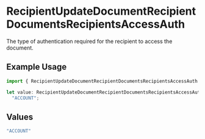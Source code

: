 # RecipientUpdateDocumentRecipientDocumentsRecipientsAccessAuth

The type of authentication required for the recipient to access the document.

## Example Usage

```typescript
import { RecipientUpdateDocumentRecipientDocumentsRecipientsAccessAuth } from "@documenso/sdk-typescript/models/operations";

let value: RecipientUpdateDocumentRecipientDocumentsRecipientsAccessAuth =
  "ACCOUNT";
```

## Values

```typescript
"ACCOUNT"
```